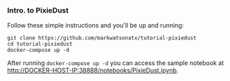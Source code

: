 ### Intro. to PixieDust

Follow these simple instructions and you'll be up and running:

```
git clone https://github.com/markwatsonatx/tutorial-pixiedust
cd tutorial-pixiedust
docker-compose up -d
```

After running `docker-compose up -d` you can access the sample notebook at [http://DOCKER-HOST-IP:38888/notebooks/PixieDust.ipynb](http://localhost:38888/notebooks/PixieDust.ipynb).
